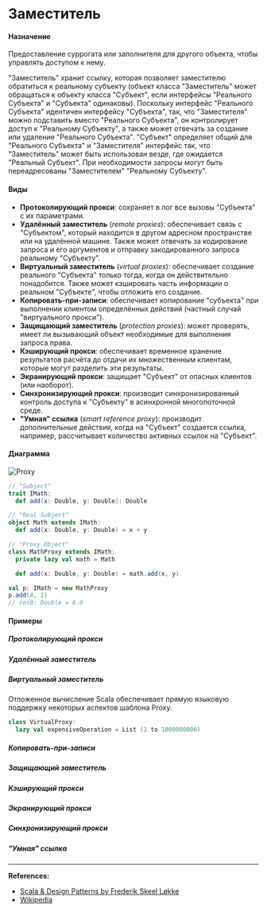 # Заместитель

#### Назначение

Предоставление суррогата или заполнителя для другого объекта, чтобы управлять доступом к нему.

"Заместитель" хранит ссылку, которая позволяет заместителю обратиться к реальному субъекту 
(объект класса "Заместитель" может обращаться к объекту класса "Субъект", 
если интерфейсы "Реального Субъекта" и "Субъекта" одинаковы). 
Поскольку интерфейс "Реального Субъекта" идентичен интерфейсу "Субъекта", 
так, что "Заместителя" можно подставить вместо "Реального Субъекта", 
он контролирует доступ к "Реальному Субъекту", 
а также может отвечать за создание или удаление "Реального Субъекта". 
"Субъект" определяет общий для "Реального Субъекта" и "Заместителя" интерфейс так, 
что "Заместитель" может быть использован везде, где ожидается "Реальный Субъект". 
При необходимости запросы могут быть переадресованы "Заместителем" "Реальному Субъекту".

#### Виды

- **Протоколирующий прокси**: сохраняет в лог все вызовы "Субъекта" с их параметрами.
- **Удалённый заместитель** (_remote proxies_): обеспечивает связь с "Субъектом", 
который находится в другом адресном пространстве или на удалённой машине. 
Также может отвечать за кодирование запроса и его аргументов и отправку закодированного запроса реальному "Субъекту".
- **Виртуальный заместитель** (_virtual proxies_): обеспечивает создание реального "Субъекта" только тогда, 
когда он действительно понадобится. Также может кэшировать часть информации о реальном "Субъекте", чтобы отложить его создание.
- **Копировать-при-записи**: обеспечивает копирование "субъекта" 
при выполнении клиентом определённых действий (частный случай "виртуального прокси").
- **Защищающий заместитель** (_protection proxies_): может проверять, 
имеет ли вызывающий объект необходимые для выполнения запроса права.
- **Кэширующий прокси**: обеспечивает временное хранение результатов расчёта до отдачи их множественным клиентам, 
которые могут разделить эти результаты.
- **Экранирующий прокси**: защищает "Субъект" от опасных клиентов (или наоборот).
- **Синхронизирующий прокси**: производит синхронизированный контроль доступа к "Субъекту" в асинхронной многопоточной среде.
- **"Умная" ссылка** (_smart reference proxy_): производит дополнительные действия, 
когда на "Субъект" создается ссылка, например, рассчитывает количество активных ссылок на "Субъект".

#### Диаграмма

![Proxy](https://upload.wikimedia.org/wikipedia/ru/0/08/Proxy_patt.gif)

```scala
// "Subject"
trait IMath:
  def add(x: Double, y: Double): Double

// "Real Subject"
object Math extends IMath:
  def add(x: Double, y: Double) = x + y

// "Proxy Object"
class MathProxy extends IMath:
  private lazy val math = Math

  def add(x: Double, y: Double) = math.add(x, y)
```

```scala
val p: IMath = new MathProxy
p.add(4, 2)
// res0: Double = 6.0
```

#### Примеры

##### Протоколирующий прокси

##### Удалённый заместитель

##### Виртуальный заместитель

Отложенное вычисление Scala обеспечивает прямую языковую поддержку некоторых аспектов шаблона Proxy.

```scala
class VirtualProxy:
  lazy val expensiveOperation = List (1 to 1000000000)
```

##### Копировать-при-записи

##### Защищающий заместитель

##### Кэширующий прокси

##### Экранирующий прокси

##### Синхронизирующий прокси

##### "Умная" ссылка


---

**References:**
- [Scala & Design Patterns by Frederik Skeel Løkke](https://www.scala-lang.org/old/sites/default/files/FrederikThesis.pdf)
- [Wikipedia](https://ru.wikipedia.org/wiki/%D0%97%D0%B0%D0%BC%D0%B5%D1%81%D1%82%D0%B8%D1%82%D0%B5%D0%BB%D1%8C_(%D1%88%D0%B0%D0%B1%D0%BB%D0%BE%D0%BD_%D0%BF%D1%80%D0%BE%D0%B5%D0%BA%D1%82%D0%B8%D1%80%D0%BE%D0%B2%D0%B0%D0%BD%D0%B8%D1%8F))
